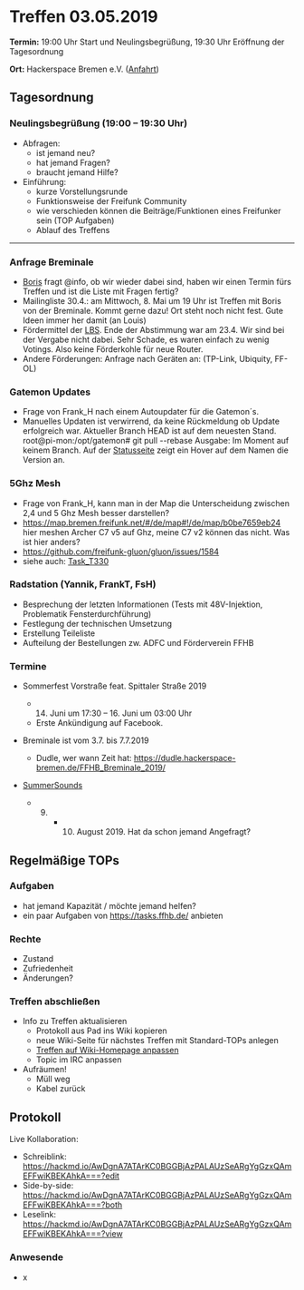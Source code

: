 # Treffen 03.05.2019

**Termin:** 19:00 Uhr Start und Neulingsbegrüßung, 19:30 Uhr Eröffnung der Tagesordnung

**Ort:** Hackerspace Bremen e.V. ([Anfahrt](https://www.hackerspace-bremen.de/anfahrt/))

## Tagesordnung
### Neulingsbegrüßung (19:00 – 19:30 Uhr)

- Abfragen:
    - ist jemand neu?
    - hat jemand Fragen?
    - braucht jemand Hilfe?
- Einführung:
    - kurze Vorstellungsrunde
    - Funktionsweise der Freifunk Community
    - wie verschieden können die Beiträge/Funktionen eines Freifunker sein (TOP Aufgaben)
    - Ablauf des Treffens

---

### Anfrage Breminale
* [Boris](https://wiki.bremen.freifunk.net/Treffen/2019_04_05) fragt @info, ob wir wieder dabei sind, haben wir einen Termin fürs Treffen und ist die Liste mit Fragen fertig?
* Mailingliste 30.4.: am Mittwoch, 8. Mai um 19 Uhr ist Treffen mit Boris von der Breminale. Kommt gerne dazu! Ort steht noch nicht fest. Gute Ideen immer her damit (an Louis)
* Fördermittel der [LBS](www.lbs-vorausdenker.de). Ende der Abstimmung war am 23.4. Wir sind bei der Vergabe nicht dabei. Sehr Schade, es waren einfach zu wenig Votings. Also keine Förderkohle für neue Router.
* Andere Förderungen: Anfrage nach Geräten an: (TP-Link, Ubiquity, FF-OL) 

### Gatemon Updates
* Frage von Frank_H nach einem Autoupdater für die Gatemon´s. 
* Manuelles Updaten ist verwirrend, da keine Rückmeldung ob Update erfolgreich war. Aktueller Branch HEAD ist auf dem neuesten Stand.
root@pi-mon:/opt/gatemon# git pull --rebase  Ausgabe: Im Moment auf keinem Branch. Auf der [Statusseite](https://status.ffhb.de/) zeigt ein Hover auf dem Namen die Version an.

### 5Ghz Mesh
* Frage von Frank_H, kann man in der Map die Unterscheidung zwischen 2,4 und 5 Ghz Mesh besser darstellen?
* https://map.bremen.freifunk.net/#/de/map#!/de/map/b0be7659eb24 hier meshen Archer C7 v5 auf Ghz, meine C7 v2 können das nicht. Was ist hier anders?
* https://github.com/freifunk-gluon/gluon/issues/1584
* siehe auch: [Task_T330](https://tasks.ffhb.de/T330)

### Radstation (Yannik, FrankT, FsH)
* Besprechung der letzten Informationen (Tests mit 48V-Injektion, Problematik Fensterdurchführung)
* Festlegung der technischen Umsetzung
* Erstellung Teileliste
* Aufteilung der Bestellungen zw. ADFC und Förderverein FFHB

### Termine
- Sommerfest Vorstraße feat. Spittaler Straße 2019
  - 14. Juni um 17:30 – 16. Juni um 03:00 Uhr
  - Erste Ankündigung auf Facebook.

- Breminale ist vom 3.7. bis 7.7.2019
  - Dudle, wer wann Zeit hat:      https://dudle.hackerspace-bremen.de/FFHB_Breminale_2019/

- [SummerSounds](https://summersounds.de/)
  - 9. + 10. August 2019. Hat da schon jemand Angefragt?

## Regelmäßige TOPs
### Aufgaben

- hat jemand Kapazität / möchte jemand helfen?
- ein paar Aufgaben von https://tasks.ffhb.de/ anbieten

### Rechte

- Zustand
- Zufriedenheit
- Änderungen?

### Treffen abschließen

- Info zu Treffen aktualisieren
  - Protokoll aus Pad ins Wiki kopieren
  - neue Wiki-Seite für nächstes Treffen mit Standard-TOPs anlegen
  - [Treffen auf Wiki-Homepage anpassen](https://wiki.bremen.freifunk.net/Home)
  - Topic im IRC anpassen
- Aufräumen!
  - Müll weg
  - Kabel zurück

## Protokoll

Live Kollaboration:

* Schreiblink: https://hackmd.io/AwDgnA7ATArKC0BGGBjAzPALAUzSeARgYgGzxQAmEFFwiKBEKAhkA===?edit
* Side-by-side: https://hackmd.io/AwDgnA7ATArKC0BGGBjAzPALAUzSeARgYgGzxQAmEFFwiKBEKAhkA===?both
* Leselink: https://hackmd.io/AwDgnA7ATArKC0BGGBjAzPALAUzSeARgYgGzxQAmEFFwiKBEKAhkA===?view

### Anwesende
- x